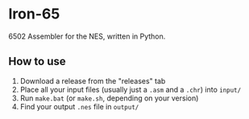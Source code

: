 # Iron-65

6502 Assembler for the NES, written in Python.

## How to use

1. Download a release from the "releases" tab
2. Place all your input files (usually just a `.asm` and a `.chr`) into `input/`
3. Run `make.bat` (or `make.sh`, depending on your version)
4. Find your output `.nes` file in `output/`
